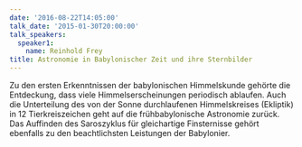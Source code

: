 ```yaml
---
date: '2016-08-22T14:05:00'
talk_date: '2015-01-30T20:00:00'
talk_speakers:
  speaker1:
    name: Reinhold Frey
title: Astronomie in Babylonischer Zeit und ihre Sternbilder
---
```


Zu den ersten Erkenntnissen der babylonischen Himmelskunde gehörte die Entdeckung, dass viele Himmelserscheinungen periodisch ablaufen. Auch die Unterteilung des von der Sonne durchlaufenen Himmelskreises (Ekliptik) in 12 Tierkreiszeichen geht auf die frühbabylonische Astronomie zurück. Das Auffinden des Saroszyklus für gleichartige Finsternisse gehört ebenfalls zu den beachtlichsten Leistungen der Babylonier.